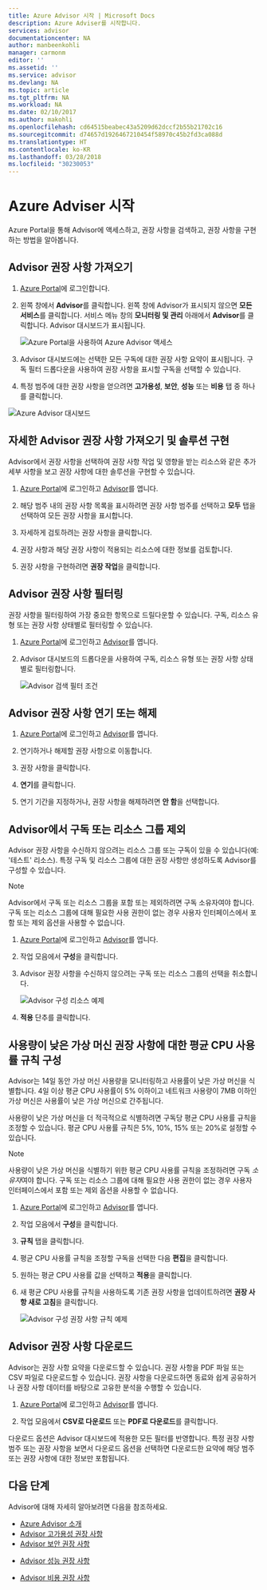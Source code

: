 ```yaml
---
title: Azure Advisor 시작 | Microsoft Docs
description: Azure Adviser를 시작합니다.
services: advisor
documentationcenter: NA
author: manbeenkohli
manager: carmonm
editor: ''
ms.assetid: ''
ms.service: advisor
ms.devlang: NA
ms.topic: article
ms.tgt_pltfrm: NA
ms.workload: NA
ms.date: 02/10/2017
ms.author: makohli
ms.openlocfilehash: cd64515beabec43a5209d62dccf2b55b21702c16
ms.sourcegitcommit: d74657d1926467210454f58970c45b2fd3ca088d
ms.translationtype: HT
ms.contentlocale: ko-KR
ms.lasthandoff: 03/28/2018
ms.locfileid: "30230053"
---
```

# <a name="get-started-with-azure-advisor"></a>Azure Adviser 시작

Azure Portal을 통해 Advisor에 액세스하고, 권장 사항을 검색하고, 권장 사항을 구현하는 방법을 알아봅니다.

## <a name="get-advisor-recommendations"></a>Advisor 권장 사항 가져오기

1. [Azure Portal](https://portal.azure.com)에 로그인합니다.

2. 왼쪽 창에서 **Advisor**를 클릭합니다.  왼쪽 창에 Advisor가 표시되지 않으면 **모든 서비스**를 클릭합니다.  서비스 메뉴 창의 **모니터링 및 관리** 아래에서 **Advisor**를 클릭합니다.
 Advisor 대시보드가 표시됩니다.

   ![Azure Portal을 사용하여 Azure Advisor 액세스](./media/advisor-get-started/advisor-portal-menu.png) 

4. Advisor 대시보드에는 선택한 모든 구독에 대한 권장 사항 요약이 표시됩니다.  구독 필터 드롭다운을 사용하여 권장 사항을 표시할 구독을 선택할 수 있습니다.

5. 특정 범주에 대한 권장 사항을 얻으려면 **고가용성**, **보안**, **성능** 또는 **비용** 탭 중 하나를 클릭합니다. 

  ![Azure Advisor 대시보드](./media/advisor-overview/advisor-dashboard.png)

## <a name="get-advisor-recommendation-details-and-implement-a-solution"></a>자세한 Advisor 권장 사항 가져오기 및 솔루션 구현

Advisor에서 권장 사항을 선택하여 권장 사항 작업 및 영향을 받는 리소스와 같은 추가 세부 사항을 보고 권장 사항에 대한 솔루션을 구현할 수 있습니다.  

1. [Azure Portal](https://portal.azure.com)에 로그인하고 [Advisor](https://aka.ms/azureadvisordashboard)를 엽니다.

2. 해당 범주 내의 권장 사항 목록을 표시하려면 권장 사항 범주를 선택하고 **모두** 탭을 선택하여 모든 권장 사항을 표시합니다.

3. 자세하게 검토하려는 권장 사항을 클릭합니다.

4. 권장 사항과 해당 권장 사항이 적용되는 리소스에 대한 정보를 검토합니다.

5. 권장 사항을 구현하려면 **권장 작업**을 클릭합니다.

## <a name="filter-advisor-recommendations"></a>Advisor 권장 사항 필터링

권장 사항을 필터링하여 가장 중요한 항목으로 드릴다운할 수 있습니다.  구독, 리소스 유형 또는 권장 사항 상태별로 필터링할 수 있습니다.  

1. [Azure Portal](https://portal.azure.com)에 로그인하고 [Advisor](https://aka.ms/azureadvisordashboard)를 엽니다.

2.  Advisor 대시보드의 드롭다운을 사용하여 구독, 리소스 유형 또는 권장 사항 상태별로 필터링합니다.

    ![Advisor 검색 필터 조건](./media/advisor-get-started/advisor-filters.png)

## <a name="postpone-or-dismiss-advisor-recommendations"></a>Advisor 권장 사항 연기 또는 해제

1. [Azure Portal](https://portal.azure.com)에 로그인하고 [Advisor](https://aka.ms/azureadvisordashboard)를 엽니다.

2. 연기하거나 해제할 권장 사항으로 이동합니다.

3. 권장 사항을 클릭합니다.

4. **연기**를 클릭합니다. 

5. 연기 기간을 지정하거나, 권장 사항을 해제하려면 **안 함**을 선택합니다.

## <a name="exclude-subscriptions-or-resource-groups-from-advisor"></a>Advisor에서 구독 또는 리소스 그룹 제외

Advisor 권장 사항을 수신하지 않으려는 리소스 그룹 또는 구독이 있을 수 있습니다(예: '테스트' 리소스).  특정 구독 및 리소스 그룹에 대한 권장 사항만 생성하도록 Advisor를 구성할 수 있습니다.

> [!NOTE]
> Advisor에서 구독 또는 리소스 그룹을 포함 또는 제외하려면 구독 소유자여야 합니다.  구독 또는 리소스 그룹에 대해 필요한 사용 권한이 없는 경우 사용자 인터페이스에서 포함 또는 제외 옵션을 사용할 수 없습니다.

1. [Azure Portal](https://portal.azure.com)에 로그인하고 [Advisor](https://aka.ms/azureadvisordashboard)를 엽니다.

2. 작업 모음에서 **구성**을 클릭합니다.

3. Advisor 권장 사항을 수신하지 않으려는 구독 또는 리소스 그룹의 선택을 취소합니다.

    ![Advisor 구성 리소스 예제](./media/advisor-get-started/advisor-configure-resources.png)

4. **적용** 단추를 클릭합니다.

## <a name="configure-the-average-cpu-utilization-rule-for-the-low-usage-virtual-machine-recommendation"></a>사용량이 낮은 가상 머신 권장 사항에 대한 평균 CPU 사용률 규칙 구성

Advisor는 14일 동안 가상 머신 사용량을 모니터링하고 사용률이 낮은 가상 머신을 식별합니다. 4일 이상 평균 CPU 사용률이 5% 이하이고 네트워크 사용량이 7MB 이하인 가상 머신은 사용률이 낮은 가상 머신으로 간주됩니다.

사용량이 낮은 가상 머신을 더 적극적으로 식별하려면 구독당 평균 CPU 사용률 규칙을 조정할 수 있습니다.  평균 CPU 사용률 규칙은 5%, 10%, 15% 또는 20%로 설정할 수 있습니다.

> [!NOTE]
> 사용량이 낮은 가상 머신을 식별하기 위한 평균 CPU 사용률 규칙을 조정하려면 구독 *소유자*여야 합니다.  구독 또는 리소스 그룹에 대해 필요한 사용 권한이 없는 경우 사용자 인터페이스에서 포함 또는 제외 옵션을 사용할 수 없습니다. 

1. [Azure Portal](https://portal.azure.com)에 로그인하고 [Advisor](https://aka.ms/azureadvisordashboard)를 엽니다.

2. 작업 모음에서 **구성**을 클릭합니다.

3. **규칙** 탭을 클릭합니다.

4. 평균 CPU 사용률 규칙을 조정할 구독을 선택한 다음 **편집**을 클릭합니다.

5. 원하는 평균 CPU 사용률 값을 선택하고 **적용**을 클릭합니다.

6. 새 평균 CPU 사용률 규칙을 사용하도록 기존 권장 사항을 업데이트하려면 **권장 사항 새로 고침**을 클릭합니다. 

   ![Advisor 구성 권장 사항 규칙 예제](./media/advisor-get-started/advisor-configure-rules.png)

## <a name="download-your-advisor-recommendations"></a>Advisor 권장 사항 다운로드

Advisor는 권장 사항 요약을 다운로드할 수 있습니다.  권장 사항을 PDF 파일 또는 CSV 파일로 다운로드할 수 있습니다.  권장 사항을 다운로드하면 동료와 쉽게 공유하거나 권장 사항 데이터를 바탕으로 고유한 분석을 수행할 수 있습니다.

1. [Azure Portal](https://portal.azure.com)에 로그인하고 [Advisor](https://aka.ms/azureadvisordashboard)를 엽니다.

2. 작업 모음에서 **CSV로 다운로드** 또는 **PDF로 다운로드**를 클릭합니다.

다운로드 옵션은 Advisor 대시보드에 적용한 모든 필터를 반영합니다.  특정 권장 사항 범주 또는 권장 사항을 보면서 다운로드 옵션을 선택하면 다운로드한 요약에 해당 범주 또는 권장 사항에 대한 정보만 포함됩니다. 

## <a name="next-steps"></a>다음 단계

Advisor에 대해 자세히 알아보려면 다음을 참조하세요.
* [Azure Advisor 소개](advisor-overview.md)
* [Advisor 고가용성 권장 사항](advisor-high-availability-recommendations.md)
* [Advisor 보안 권장 사항](advisor-security-recommendations.md)
-  [Advisor 성능 권장 사항](advisor-performance-recommendations.md)
* [Advisor 비용 권장 사항](advisor-performance-recommendations.md)
